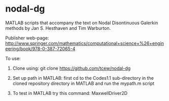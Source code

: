 nodal-dg
========

MATLAB scripts that accompany the text on Nodal Disontinuous Galerkin methods by Jan S. Hesthaven and Tim Warburton.

Publisher web-page: http://www.springer.com/mathematics/computational+science+%26+engineering/book/978-0-387-72065-4

To use:

1. Clone using: git clone https://github.com/tcew/nodal-dg

2. Set up path in MATLAB: first cd to the Codes1.1 sub-directory in the cloned repository directory in MATLAB and run the mypath.m script

3. To test in MATLAB try this command: MaxwellDriver2D
